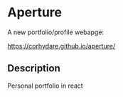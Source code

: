 # Aperture

A new portfolio/profile webapge:

https://corhydare.github.io/aperture/

## Description

Personal portfolio in react
